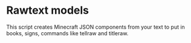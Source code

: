 # Rawtext models

This script creates Minecraft JSON components from your text to put in books, signs, commands like tellraw and titleraw.
